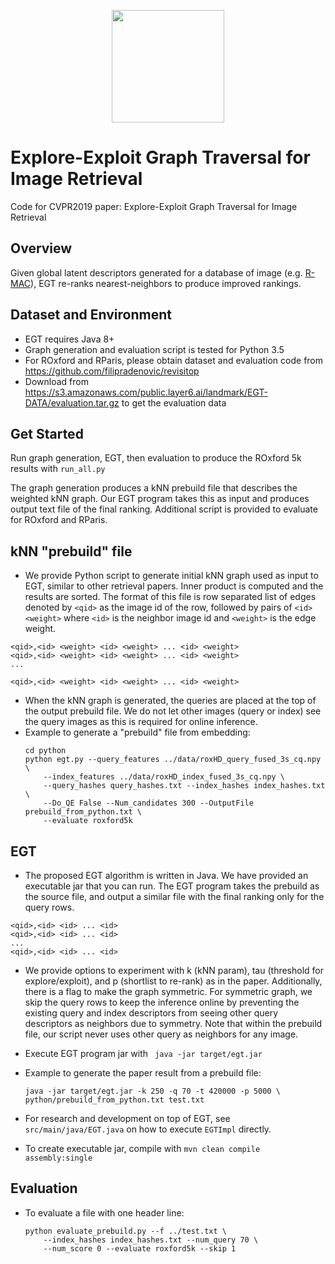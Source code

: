 <p align="center">
<a href="https://layer6.ai/"><img src="https://github.com/layer6ai-labs/DropoutNet/blob/master/logs/logo.svg" width="180"></a>
</p>

# Explore-Exploit Graph Traversal for Image Retrieval
Code for CVPR2019 paper: Explore-Exploit Graph Traversal for Image Retrieval

## Overview
Given global latent descriptors generated for a database of image (e.g. [R-MAC](http://www.europe.naverlabs.com/Research/Computer-Vision/Learning-Visual-Representations/Deep-Image-Retrieval)), EGT re-ranks nearest-neighbors to produce improved rankings.
<p>





## Dataset and Environment
* EGT requires Java 8+
* Graph generation and evaluation script is tested for Python 3.5
* For ROxford and RParis, please obtain dataset and evaluation code from https://github.com/filipradenovic/revisitop
* Download from https://s3.amazonaws.com/public.layer6.ai/landmark/EGT-DATA/evaluation.tar.gz to get the evaluation data

## Get Started

Run graph generation, EGT, then evaluation to produce the ROxford 5k results with `run_all.py`
<p>
The graph generation produces a kNN prebuild file that describes the weighted kNN graph.
Our EGT program takes this as input and produces output text file of the final ranking.
Additional script is provided to evaluate for ROxford and RParis.

## kNN "prebuild" file
* We provide Python script to generate initial kNN graph used as input to EGT, similar to other retrieval papers.
Inner product is computed and the results are sorted. The format of this file is row separated list of edges denoted by `<qid>` as the image id of the row, followed by pairs of `<id> <weight>` where `<id>` is the neighbor image id and `<weight>` is the edge weight.
```
<qid>,<id> <weight> <id> <weight> ... <id> <weight>
<qid>,<id> <weight> <id> <weight> ... <id> <weight>
...

<qid>,<id> <weight> <id> <weight> ... <id> <weight>
```
* When the kNN graph is generated, the queries are placed at the top of the output prebuild file. We do not let other images (query or index) see the query images as this is required for online inference.
* Example to generate a "prebuild" file from embedding:
    ```
    cd python
    python egt.py --query_features ../data/roxHD_query_fused_3s_cq.npy \
        --index_features ../data/roxHD_index_fused_3s_cq.npy \
        --query_hashes query_hashes.txt --index_hashes index_hashes.txt \
        --Do_QE False --Num_candidates 300 --OutputFile prebuild_from_python.txt \
        --evaluate roxford5k
    ```
    
## EGT
* The proposed EGT algorithm is written in Java. We have provided an executable jar that you can run. The EGT program takes the prebuild as the source file, and output a similar file with the final ranking only for the query rows.
```
<qid>,<id> <id> ... <id>
<qid>,<id> <id> ... <id>
...
<qid>,<id> <id> ... <id>
```
* We provide options to experiment with k (kNN param), tau (threshold for explore/exploit), and p (shortlist to re-rank) as in the paper. Additionally, there is a flag to make the graph symmetric. For symmetric graph, we skip the query rows to keep the inference online by preventing the existing query and index descriptors from seeing other query descriptors as neighbors due to symmetry. Note that within the prebuild file, our script never uses other query as neighbors for any image.

* Execute EGT program jar with
` java -jar target/egt.jar`

* Example to generate the paper result from a prebuild file:
    ```
    java -jar target/egt.jar -k 250 -q 70 -t 420000 -p 5000 \
    python/prebuild_from_python.txt test.txt
    ```
     
* For research and development on top of EGT, see `src/main/java/EGT.java` on how to execute `EGTImpl` directly.
    
* To create executable jar, compile with
     `mvn clean compile assembly:single`

## Evaluation

* To evaluate a file with one header line:

    ```
    python evaluate_prebuild.py --f ../test.txt \
        --index_hashes index_hashes.txt --num_query 70 \
        --num_score 0 --evaluate roxford5k --skip 1
    ```

